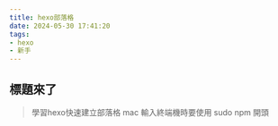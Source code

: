 ```yaml
---
title: hexo部落格
date: 2024-05-30 17:41:20
tags:
- hexo
- 新手
---
```

## 標題來了
> 學習hexo快速建立部落格
mac 輸入終端機時要使用 sudo npm 開頭
